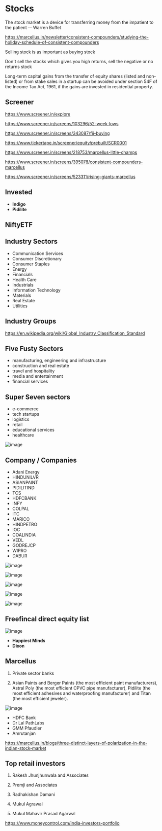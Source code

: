 # Stocks

The stock market is a device for transferring money from the impatient to the patient -- Warren Buffet

<https://marcellus.in/newsletter/consistent-compounders/studying-the-holiday-schedule-of-consistent-compounders>

Selling stock is as important as buying stock

Don't sell the stocks which gives you high returns, sell the negative or no returns stock

Long-term capital gains from the transfer of equity shares (listed and non-listed) or from stake sales in a startup can be avoided under section 54F of the Income Tax Act, 1961, if the gains are invested in residential property.

## Screener

<https://www.screener.in/explore>

<https://www.screener.in/screens/103296/52-week-lows>

<https://www.screener.in/screens/343087/fii-buying>

<https://www.tickertape.in/screener/equity/prebuilt/SCR0001>

<https://www.screener.in/screens/218753/marcellus-little-champs>

<https://www.screener.in/screens/395078/consistent-compounders-marcellus>

<https://www.screener.in/screens/523311/rising-giants-marcellus>

## Invested

- **Indigo**
- **Pidilite**

## NiftyETF

## Industry Sectors

- Communication Services
- Consumer Discretionary
- Consumer Staples
- Energy
- Financials
- Health Care
- Industrials
- Information Technology
- Materials
- Real Estate
- Utilities

## Industry Groups

<https://en.wikipedia.org/wiki/Global_Industry_Classification_Standard>

## Five Fusty Sectors

- manufacturing, engineering and infrastructure
- construction and real estate
- travel and hospitality
- media and entertainment
- financial services

## Super Seven sectors

- e-commerce
- tech startups
- logistics
- retail
- educational services
- healthcare

![image](media/TODO-Financial-Finance-Investing_Stocks-image1.png)

## Company / Companies

- Adani Energy
- HINDUNILVR
- ASIANPAINT
- PIDILITIND
- TCS
- HDFCBANK
- INFY
- COLPAL
- ITC
- MARICO
- HINDPETRO
- IOC
- COALINDIA
- VEDL
- GODREJCP
- WIPRO
- DABUR

![image](media/TODO-Financial-Finance-Investing_Stocks-image2.jpeg)

![image](media/TODO-Financial-Finance-Investing_Stocks-image3.jpg)

![image](media/TODO-Financial-Finance-Investing_Stocks-image4.jpg)

![image](media/TODO-Financial-Finance-Investing_Stocks-image5.jpg)

![image](media/TODO-Financial-Finance-Investing_Stocks-image6.jpeg)

## Freefincal direct equity list

![image](media/TODO-Financial-Finance-Investing_Stocks-image7.jpeg)

- **Happiest Minds**
- **Dixon**

## Marcellus

1. Private sector banks

2. Asian Paints and Berger Paints (the most efficient paint manufacturers), Astral Poly (the most efficient CPVC pipe manufacturer), Pidilite (the most efficient adhesives and waterproofing manufacturer) and Titan (the most efficient jeweler).

![image](media/TODO-Financial-Finance-Investing_Stocks-image8.png)

- HDFC Bank
- Dr Lal PathLabs
- GMM Pfaudler
- Amrutanjan

<https://marcellus.in/blogs/three-distinct-layers-of-polarization-in-the-indian-stock-market>

## Top retail investors

1. Rakesh Jhunjhunwala and Associates

2. Premji and Associates

3. Radhakishan Damani

4. Mukul Agrawal

5. Mukul Mahavir Prasad Agarwal

<https://www.moneycontrol.com/india-investors-portfolio>
